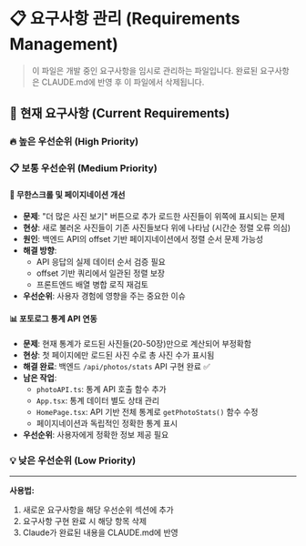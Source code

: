 # 📋 요구사항 관리 (Requirements Management)

> 이 파일은 개발 중인 요구사항을 임시로 관리하는 파일입니다.
> 완료된 요구사항은 CLAUDE.md에 반영 후 이 파일에서 삭제됩니다.

## 📌 현재 요구사항 (Current Requirements)
### 🔥 높은 우선순위 (High Priority)
<!-- 긴급하게 처리해야 할 요구사항들 -->

### 📋 보통 우선순위 (Medium Priority)
<!-- 일반적인 기능 개선 및 추가 요구사항들 -->

#### 📱 무한스크롤 및 페이지네이션 개선
- **문제**: "더 많은 사진 보기" 버튼으로 추가 로드한 사진들이 위쪽에 표시되는 문제
- **현상**: 새로 불러온 사진들이 기존 사진들보다 위에 나타남 (시간순 정렬 오류 의심)
- **원인**: 백엔드 API의 offset 기반 페이지네이션에서 정렬 순서 문제 가능성
- **해결 방향**:
  - API 응답의 실제 데이터 순서 검증 필요
  - offset 기반 쿼리에서 일관된 정렬 보장
  - 프론트엔드 배열 병합 로직 재검토
- **우선순위**: 사용자 경험에 영향을 주는 중요한 이슈

#### 📊 포토로그 통계 API 연동
- **문제**: 현재 통계가 로드된 사진들(20-50장)만으로 계산되어 부정확함
- **현상**: 첫 페이지에만 로드된 사진 수로 총 사진 수가 표시됨
- **해결 완료**: 백엔드 `/api/photos/stats` API 구현 완료 ✅
- **남은 작업**:
  - `photoAPI.ts`: 통계 API 호출 함수 추가
  - `App.tsx`: 통계 데이터 별도 상태 관리
  - `HomePage.tsx`: API 기반 전체 통계로 `getPhotoStats()` 함수 수정
  - 페이지네이션과 독립적인 정확한 통계 표시
- **우선순위**: 사용자에게 정확한 정보 제공 필요

### 💡 낮은 우선순위 (Low Priority)
<!-- 나중에 고려해볼 수 있는 요구사항들 -->


---
**사용법:**
1. 새로운 요구사항을 해당 우선순위 섹션에 추가
2. 요구사항 구현 완료 시 해당 항목 삭제
3. Claude가 완료된 내용을 CLAUDE.md에 반영
